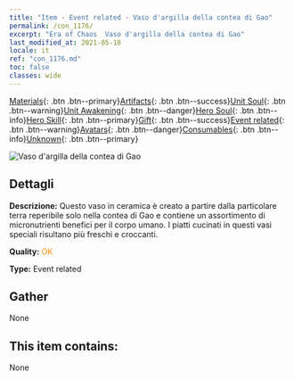 ```yaml
---
title: "Item - Event related - Vaso d'argilla della contea di Gao"
permalink: /con_1176/
excerpt: "Era of Chaos  Vaso d'argilla della contea di Gao"
last_modified_at: 2021-05-18
locale: it
ref: "con_1176.md"
toc: false
classes: wide
---
```

 [Materials](/ItemsIT/){: .btn .btn--primary}[Artifacts](/ItemsIT/Artifacts/){: .btn .btn--success}[Unit Soul](/ItemsIT/UnitSoul/){: .btn .btn--warning}[Unit Awakening](/ItemsIT/UnitAwakening/){: .btn .btn--danger}[Hero Soul](/ItemsIT/HeroSoul/){: .btn .btn--info}[Hero Skill](/ItemsIT/HeroSkill/){: .btn .btn--primary}[Gift](/ItemsIT/Gift/){: .btn .btn--success}[Event related](/ItemsIT/Events/){: .btn .btn--warning}[Avatars](/ItemsIT/Avatars/){: .btn .btn--danger}[Consumables](/ItemsIT/Consumables/){: .btn .btn--info}[Unknown](/ItemsIT/Unknown/){: .btn .btn--primary}

 ![Vaso d'argilla della contea di Gao](/images/t/i_81511231.png)

## Dettagli
 **Descrizione:** Questo vaso in ceramica è creato a partire dalla particolare terra reperibile solo nella contea di Gao e contiene un assortimento di micronutrienti benefici per il corpo umano. I piatti cucinati in questi vasi speciali risultano più freschi e croccanti.

 **Quality:** <span style="color: #FF8C00">OK</span>

 **Type:** Event related

## Gather

  None

## This item contains:

  None

